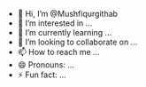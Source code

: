 - 👋 Hi, I’m @Mushfiqurgithab
- 👀 I’m interested in ...
- 🌱 I’m currently learning ...
- 💞️ I’m looking to collaborate on ...
- 📫 How to reach me ...
- 😄 Pronouns: ...
- ⚡ Fun fact: ...

<!---
Mushfiqurgithab/Mushfiqurgithab is a ✨ special ✨ repository because its `README.md` (this file) appears on your GitHub profile.
You can click the Preview link to take a look at your changes.
--->
